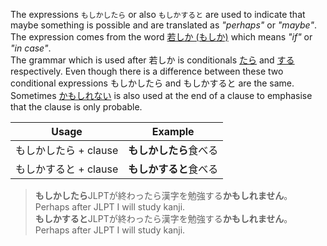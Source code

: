 The expressions `もしかしたら` or also `もしかすると` are used to indicate that maybe something is possible and are translated as *"perhaps"* or *"maybe"*. The expression comes from the word [若しか (もしか)](w2133220) which means *"if"* or *"in case"*.  
The grammar which is used after 若しか is conditionals [たら](185) and [する](90) respectively. Even though there is a difference between these two conditional expressions もしかしたら and もしかすると are the same.  
Sometimes [かもしれない](71) is also used at the end of a clause to emphasise that the clause is only probable.

|Usage|Example|
|-|-|
|もしかしたら + clause|**もしかしたら**食べる|
|もしかすると + clause|**もしかすると**食べる|

>**もしかしたら**JLPTが終わったら漢字を勉強する**かもしれません**。Perhaps after JLPT I will study kanji.  
>**もしかすると**JLPTが終わったら漢字を勉強する**かもしれません**。Perhaps after JLPT I will study kanji.